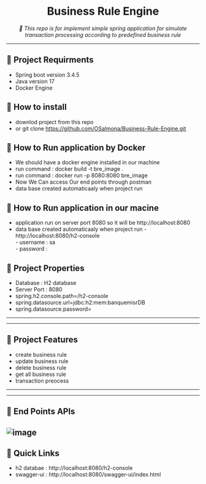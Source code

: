 <p align="center">
    <h1 align="center">Business Rule Engine</h1>
</p>
<p align="center">
    <em> 📖 This repo is for implement simple spring application for simulate transaction processing according to predefined business rule</em>
  </br>
</p>

---

## 📍 Project Requirments
- Spring boot version 3.4.5
- Java version 17
- Docker Engine
  
## 📍 How to install 
- downlod project from this repo
- or git clone https://github.com/OSalmona/Business-Rule-Engine.git

## 📍 How to Run application by Docker
- We should have a docker engine installed in our machine
- run command : docker build -t bre_image .
- run command : docker run -p 8080:8080 bre_image
- Now We Can access Our end points through postman 
- data base created automaticaaly when project run 

## 📍 How to Run application in our macine
- application run on server port 8080 so it will be http://localhost:8080
- data base created automaticaaly when project run 
      - http://localhost:8080/h2-console </br>
      - username : sa </br>
      - password : </br>
  
## 📍 Project Properties
- Database : H2 database
- Server Port : 8080
- spring.h2.console.path=/h2-console
- spring.datasource.url=jdbc:h2:mem:banquemisrDB
- spring.datasource.password=

---

---

## 📍 Project Features

- create business rule
- update business rule
- delete business rule
- get all business rule
- transaction preocess
---


---

## 📍 End Points APIs
![image](https://github.com/user-attachments/assets/f692e70a-b812-4318-a13e-5f13cd3b70e4)
---

## 🔗 Quick Links 
- h2 databae : http://localhost:8080/h2-console
- swagger-ui : http://localhost:8080/swagger-ui/index.html

